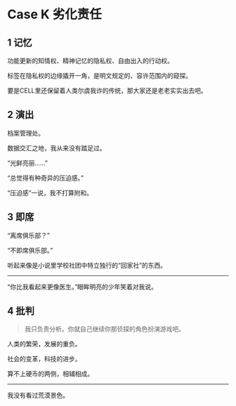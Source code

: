 # Case K 劣化责任

## 1 记忆

功能更新的知情权、精神记忆的隐私权、自由出入的行动权。

标签在隐私权的边缘撬开一角，是明文规定的、容许范围内的窥探。

要是CELL里还保留着人类尔虞我诈的传统，那大家还是老老实实出去吧。

## 2 演出

档案管理处。

数据交汇之地，我从来没有踏足过。

“光鲜亮丽……”

“总觉得有种奇异的压迫感。”

“压迫感”一说，我不打算附和。

## 3 即席

“离席俱乐部？”

“不即席俱乐部。”

听起来像是小说里学校社团中特立独行的“回家社”的东西。

---

“你比我看起来更像医生。”眼眸明亮的少年笑着对我说。

## 4 批判

>我只负责分析。你就自己继续你那侦探的角色扮演游戏吧。

人类的繁荣，发展的重负。

社会的变革，科技的进步。

算不上硬币的两侧，相辅相成。

---

我没有看过荒漠景色。
